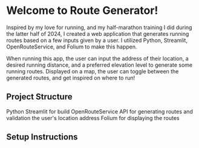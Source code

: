 # Welcome to Route Generator!

Inspired by my love for running, and my half-marathon training I did during the latter half of 2024, I created a web application that generates running routes based on a few inputs given by a user. I utilized Python, Streamlit, OpenRouteService, and Folium to make this happen.

When running this app, the user can input the address of their location, a desired running distance, and a preferred elevation level to generate some running routes. Displayed on a map, the user can toggle between the generated routes, and get inspired on where to run!

## Project Structure
Python
Streamlit for build
OpenRouteService API for generating routes and validation the user's location address
Folium for displaying the routes

## Setup Instructions